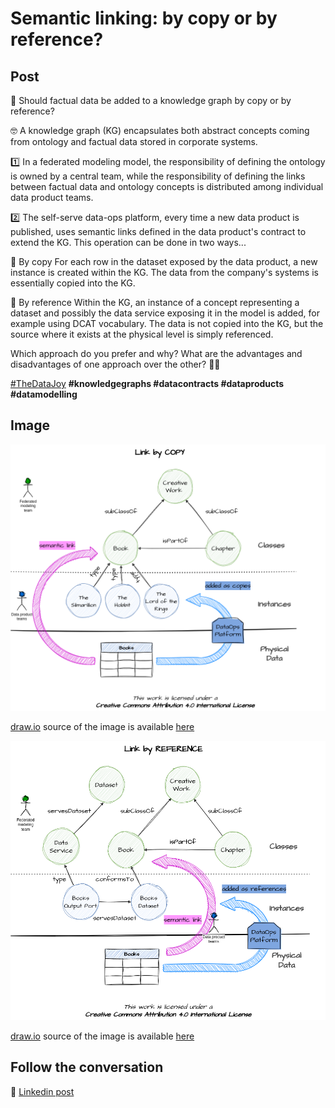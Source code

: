 # Semantic linking: by copy or by reference?

## Post
🤔 Should factual data be added to a knowledge graph by copy or by reference?

🤓 A knowledge graph (KG) encapsulates both abstract concepts coming from ontology and factual data stored in corporate systems.

1️⃣ In a federated modeling model, the responsibility of defining the ontology is owned by a central team, while the responsibility of defining the links between factual data and ontology concepts is distributed among individual data product teams.

2️⃣ The self-serve data-ops platform, every time a new data product is published, uses semantic links defined in the data product's contract to extend the KG. This operation can be done in two ways...

🔴 By copy
For each row in the dataset exposed by the data product, a new instance is created within the KG. The data from the company's systems is essentially copied into the KG.

🔵 By reference
Within the KG, an instance of a concept representing a dataset and possibly the data service exposing it in the model is added, for example using DCAT vocabulary. The data is not copied into the KG, but the source where it exists at the physical level is simply referenced.

Which approach do you prefer and why? What are the advantages and disadvantages of one approach over the other? 🔴🔵


[#TheDataJoy](https://www.linkedin.com/feed/hashtag/?keywords=thedatajoy) **#knowledgegraphs #datacontracts #dataproducts #datamodelling**

## Image

![2024-P011-01-LinkingByCopy.png](/images/2024/2024-P011-01-LinkingByCopy.png "ByCopy")

[draw.io](https://app.diagrams.net/) source of the image is available [here](/images/2024/2024.drawio) 


![2024-P011-02-LinkingByReference.png](/images/2024/2024-P011-02-LinkingByReference.png "ByReference")

[draw.io](https://app.diagrams.net/) source of the image is available [here](../images/013-LinkingByReference.drawio) 

## Follow the conversation

🔵 [Linkedin post](https://www.linkedin.com/feed/update/urn:li:activity:7133825401864265728/)
